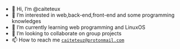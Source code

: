 - 👋 Hi, I’m @caiteteux
- 👀 I’m interested in  web,back-end,front-end and some programming knowledges
- 🌱 I’m currently learning web programming and LinuxOS
- 💞️ I’m looking to collaborate on group projects 
- 📫 How to reach me <code>caiteteuz@protonmail.com</code>

<!---
caiteteux/caiteteux is a ✨ special ✨ repository because its `README.md` (this file) appears on your GitHub profile.
You can click the Preview link to take a look at your changes.
--->
